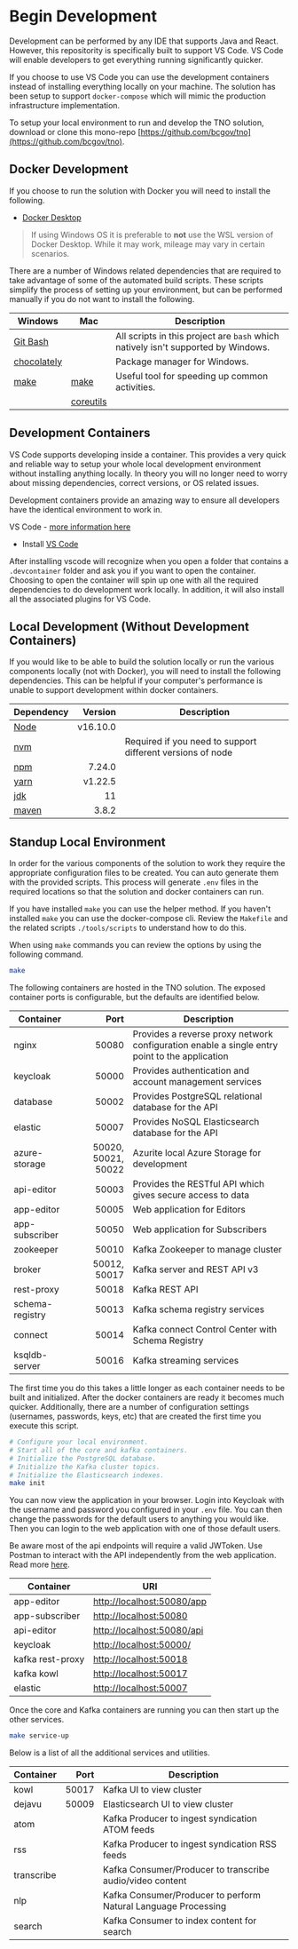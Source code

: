 # Begin Development

Development can be performed by any IDE that supports Java and React. However, this repositority is specifically built to support VS Code. VS Code will enable developers to get everything running significantly quicker.

If you choose to use VS Code you can use the development containers instead of installing everything locally on your machine.
The solution has been setup to support `docker-compose` which will mimic the production infrastructure implementation.

To setup your local environment to run and develop the TNO solution, download or clone this mono-repo [https://github.com/bcgov/tno](https://github.com/bcgov/tno).

## Docker Development

If you choose to run the solution with Docker you will need to install the following.

- [Docker Desktop](https://www.docker.com/products/docker-desktop)

> If using Windows OS it is preferable to **not** use the WSL version of Docker Desktop. While it may work, mileage may vary in certain scenarios.

There are a number of Windows related dependencies that are required to take advantage of some of the automated build scripts.
These scripts simplify the process of setting up your environment, but can be performed manually if you do not want to install the following.

| Windows                                                | Mac                                                     | Description                                                                       |
| ------------------------------------------------------ | ------------------------------------------------------- | --------------------------------------------------------------------------------- |
| [Git Bash](https://git-scm.com/)                       |                                                         | All scripts in this project are `bash` which natively isn't supported by Windows. |
| [chocolately](https://chocolatey.org/install)          |                                                         | Package manager for Windows.                                                      |
| [make](https://community.chocolatey.org/packages/make) | [make](https://formulae.brew.sh/formula/make)           | Useful tool for speeding up common activities.                                    |
|                                                        | [coreutils](https://formulae.brew.sh/formula/coreutils) |

## Development Containers

VS Code supports developing inside a container.
This provides a very quick and reliable way to setup your whole local development environment without installing anything locally.
In theory you will no longer need to worry about missing dependencies, correct versions, or OS related issues.

Development containers provide an amazing way to ensure all developers have the identical environment to work in.

VS Code - [more information here](https://code.visualstudio.com/docs/remote/containers)

- Install [VS Code](https://code.visualstudio.com/download)

After installing vscode will recognize when you open a folder that contains a `.devcontainer` folder and ask you if you want to open the container.
Choosing to open the container will spin up one with all the required dependencies to do development work locally.
In addition, it will also install all the associated plugins for VS Code.

## Local Development (Without Development Containers)

If you would like to be able to build the solution locally or run the various components locally (not with Docker), you will need to install the following dependencies.
This can be helpful if your computer's performance is unable to support development within docker containers.

| Dependency                                                                                                                                           |  Version | Description                                                |
| ---------------------------------------------------------------------------------------------------------------------------------------------------- | -------: | ---------------------------------------------------------- |
| [Node](https://nodejs.org/en/download/)                                                                                                              | v16.10.0 |                                                            |
| [nvm](https://github.com/coreybutler/nvm-windows#node-version-manager-nvm-for-windows)                                                               |          | Required if you need to support different versions of node |
| [npm](https://docs.npmjs.com/cli/v7/configuring-npm/install)                                                                                         |   7.24.0 |                                                            |
| [yarn](https://classic.yarnpkg.com/en/docs/install/#windows-stable)                                                                                  |  v1.22.5 |                                                            |
| [jdk](https://docs.oracle.com/en/java/javase/11/install/installation-jdk-microsoft-windows-platforms.html#GUID-A7E27B90-A28D-4237-9383-A58B416071CA) |       11 |                                                            |
| [maven](http://maven.apache.org/install.html)                                                                                                        |    3.8.2 |                                                            |

## Standup Local Environment

In order for the various components of the solution to work they require the appropriate configuration files to be created.
You can auto generate them with the provided scripts.
This process will generate `.env` files in the required locations so that the solution and docker containers can run.

If you have installed `make` you can use the helper method.
If you haven't installed `make` you can use the docker-compose cli.
Review the `Makefile` and the related scripts `./tools/scripts` to understand how to do this.

When using `make` commands you can review the options by using the following command.

```bash
make
```

The following containers are hosted in the TNO solution.
The exposed container ports is configurable, but the defaults are identified below.

| Container       |                Port | Description                                                                                   |
| --------------- | ------------------: | --------------------------------------------------------------------------------------------- |
| nginx           |               50080 | Provides a reverse proxy network configuration enable a single entry point to the application |
| keycloak        |               50000 | Provides authentication and account management services                                       |
| database        |               50002 | Provides PostgreSQL relational database for the API                                           |
| elastic         |               50007 | Provides NoSQL Elasticsearch database for the API                                             |
| azure-storage   | 50020, 50021, 50022 | Azurite local Azure Storage for development                                                   |
| api-editor      |               50003 | Provides the RESTful API which gives secure access to data                                    |
| app-editor      |               50005 | Web application for Editors                                                                   |
| app-subscriber  |               50050 | Web application for Subscribers                                                               |
| zookeeper       |               50010 | Kafka Zookeeper to manage cluster                                                             |
| broker          |        50012, 50017 | Kafka server and REST API v3                                                                  |
| rest-proxy      |               50018 | Kafka REST API                                                                                |
| schema-registry |               50013 | Kafka schema registry services                                                                |
| connect         |               50014 | Kafka connect Control Center with Schema Registry                                             |
| ksqldb-server   |               50016 | Kafka streaming services                                                                      |

The first time you do this takes a little longer as each container needs to be built and initialized.
After the docker containers are ready it becomes much quicker.
Additionally, there are a number of configuration settings (usernames, passwords, keys, etc) that are created the first time you execute this script.

```bash
# Configure your local environment.
# Start all of the core and kafka containers.
# Initialize the PostgreSQL database.
# Initialize the Kafka cluster topics.
# Initialize the Elasticsearch indexes.
make init
```

You can now view the application in your browser.
Login into Keycloak with the username and password you configured in your `.env` file.
You can then change the passwords for the default users to anything you would like.
Then you can login to the web application with one of those default users.

Be aware most of the api endpoints will require a valid JWToken.
Use Postman to interact with the API independently from the web application.
Read more [here](../test/README.md).

| Container        | URI                                                      |
| ---------------- | -------------------------------------------------------- |
| app-editor       | [http://localhost:50080/app](http://localhost:50080/app) |
| app-subscriber   | [http://localhost:50080](http://localhost:50080)         |
| api-editor       | [http://localhost:50080/api](http://localhost:50080/api) |
| keycloak         | [http://localhost:50000/](http://localhost:50000)        |
| kafka rest-proxy | [http://localhost:50018](http://localhost:50018)         |
| kafka kowl       | [http://localhost:50017](http://localhost:50017)         |
| elastic          | [http://localhost:50007](http://localhost:50007)         |

Once the core and Kafka containers are running you can then start up the other services.

```bash
make service-up
```

Below is a list of all the additional services and utilities.

| Container  |  Port | Description                                                    |
| ---------- | ----: | -------------------------------------------------------------- |
| kowl       | 50017 | Kafka UI to view cluster                                       |
| dejavu     | 50009 | Elasticsearch UI to view cluster                               |
| atom       |       | Kafka Producer to ingest syndication ATOM feeds                |
| rss        |       | Kafka Producer to ingest syndication RSS feeds                 |
| transcribe |       | Kafka Consumer/Producer to transcribe audio/video content      |
| nlp        |       | Kafka Consumer/Producer to perform Natural Language Processing |
| search     |       | Kafka Consumer to index content for search                     |
